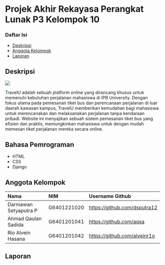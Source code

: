 # Projek Akhir Rekayasa Perangkat Lunak P3 Kelompok 10

### Daftar Isi

- [Deskripsi](#deskripsi)
- [Anggota Kelompok](#anggota-kelompok)
- [Laporan](#laporan)

## Deskripsi 
<img src='assets/logo.png'>
<p>TravelU adalah sebuah platform online yang dirancang khusus untuk memenuhi kebutuhan perjalanan mahasiswa di IPB University. Dengan fokus utama pada pemesanan tiket bus dan perencanaan perjalanan di luar daerah kawasan kampus, TravelU memberikan kemudahan bagi mahasiswa untuk merencanakan dan melaksanakan perjalanan tanpa kendaraan pribadi. Website ini menyajikan sebuah sistem pemesanan tiket bus yang efisien dan praktis, memungkinkan mahasiswa untuk dengan mudah memesan tiket perjalanan mereka secara online.</p>

## Bahasa Pemrograman
- HTML
- CSS
- Django

## Anggota Kelompok
| Nama                  | NIM           | Username Github                   |
| :-------------------- | :------------ | :-------------------------------- |
| Darmawan Setyaputra P | G6401221020   | https://github.com/dsputra12      |
| Ahmad Qaulan Sadida   | G6401201041   | https://github.com/aqsa           |
| Rio Alvein Hasana     | G6401201042   | https://github.com/alveinr1o      |

## Laporan 
